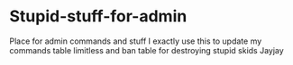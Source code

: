 # Stupid-stuff-for-admin
Place for admin commands and stuff 
I exactly use this to update my commands table limitless and ban table for destroying stupid skids
Jayjay
